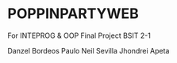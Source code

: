 # POPPINPARTYWEB
For INTEPROG & OOP Final Project
BSIT 2-1

Danzel Bordeos
Paulo Neil Sevilla
Jhondrei Apeta
